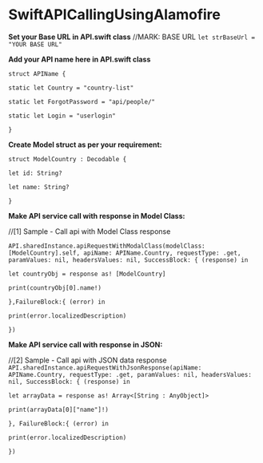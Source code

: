 # SwiftAPICallingUsingAlamofire


**Set your Base URL in API.swift class**
//MARK: BASE URL
`let strBaseUrl = "YOUR BASE URL"`


**Add your API name here in API.swift class**

`struct APIName {`

`static let Country = "country-list"`

`static let ForgotPassword = "api/people/"`

`static let Login = "userlogin"`

`}`


**Create Model struct as per your requirement:**

`struct ModelCountry : Decodable {`

`let id: String?`

`let name: String?`

`}`

**Make API service call with response in Model Class:**

//[1] Sample - Call api with Model Class response

`API.sharedInstance.apiRequestWithModalClass(modelClass: [ModelCountry].self, apiName: APIName.Country, requestType: .get, paramValues: nil, headersValues: nil, SuccessBlock: { (response) in`


`let countryObj = response as! [ModelCountry]`

`print(countryObj[0].name!)`


`},FailureBlock:{ (error) in`

`print(error.localizedDescription)`

`})`


**Make API service call with response in JSON:**

//[2] Sample - Call api with JSON data response
`API.sharedInstance.apiRequestWithJsonResponse(apiName: APIName.Country, requestType: .get, paramValues: nil, headersValues: nil, SuccessBlock: { (response) in`

`let arrayData = response as! Array<[String : AnyObject]>`

`print(arrayData[0]["name"]!)`

`}, FailureBlock:{ (error) in`

`print(error.localizedDescription)`

`})`

